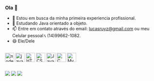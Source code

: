 ### Ola 👋

- 🔭 Estou em busca da minha primeira experiencia profissional.
- 🌱 Estudando Java orientado a objeto.
- 📫 Entre em contato através do email: lucasruyz@gmail.com ou meu Celular pessoal 📞 (14)99662-1082.
- 😄 Ele/Dele
<div style="display: inline_block"><br>
 <img align="center" alt="nodejs icone" height="30" widht="40" src="https://img.shields.io/badge/Node.js-43853D?style=for-the-badge&logo=node.js&logoColor=white">
 <img align="center" alt="javascript icone" height="30" widht="40" src="https://img.shields.io/badge/JavaScript-F7DF1E?style=for-the-badge&logo=javascript&logoColor=black">
  <img align="center" alt="HTML icone" height="30" widht="40" src="https://img.shields.io/badge/HTML-239120?style=for-the-badge&logo=html5&logoColor=white">
  <img align="center" alt="CSS icone" height="30" widht="40" src="https://img.shields.io/badge/CSS-239120?&style=for-the-badge&logo=css3&logoColor=white">
  <img align="center" alt="Java icone" height="30" widht="40" src="https://img.shields.io/badge/Java-ED8B00?style=for-the-badge&logo=java&logoColor=white">
  <img align="center" alt="C icone" height="30" widht="40" src="https://img.shields.io/badge/C-00599C?style=for-the-badge&logo=c&logoColor=white">
  <img align="center" alt="MySql icone" height="30" widht="40" src="https://img.shields.io/badge/MySQL-00000F?style=for-the-badge&logo=mysql&logoColor=white">
</div>

##

<div> 
  <a href="https://www.linkedin.com/in/lucas-alves-ruyz/" target="_blank"><img src="https://img.shields.io/badge/LinkedIn-0077B5?style=for-the-badge&logo=linkedin&logoColor=white" target="_blank"></a>
  <a href="https://www.facebook.com/profile.php?id=100011366788083" target="_blank"><img src="https://img.shields.io/badge/Facebook-1877F2?style=for-the-badge&logo=facebook&logoColor=white" target="_blank"></a>
  <a href="https://www.instagram.com/luk4o1/" target="_blank"><img src="https://img.shields.io/badge/Instagram-E4405F?style=for-the-badge&logo=instagram&" target="_blank"></a>
  </div>
